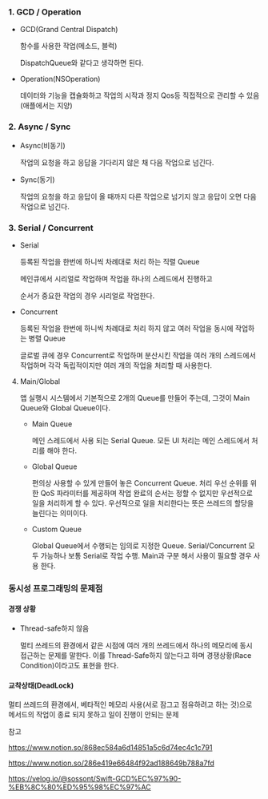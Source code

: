 ### 1. GCD / Operation

+ GCD(Grand Central Dispatch)

  함수를 사용한 작업(메소드, 블럭)

  DispatchQueue와 같다고 생각하면 된다. 

+ Operation(NSOperation)

  데이터와 기능을 캡슐화하고 작업의 시작과 정지 Qos등 직접적으로 관리할 수 있음(애플에서는 지양)

### 2. Async / Sync

+ Async(비동기)

  작업의 요청을 하고 응답을 기다리지 않은 채 다음 작업으로 넘긴다. 

+ Sync(동기)

  작업의 요청을 하고 응답이 올 때까지 다른 작업으로 넘기지 않고 응답이 오면 다음 작업으로 넘긴다.

### 3. Serial / Concurrent

+ Serial 

  등록된 작업을 한번에 하니씩 차례대로 처리 하는 직렬 Queue

  메인큐에서 시리얼로 작업하며 작업을 하나의 스레드에서 진행하고 

  순서가 중요한 작업의 경우 시리얼로 작업한다. 

+ Concurrent

  등록된 작업을 한번에 하니씩 차례대로 처리 하지 않고 여러 작업을 동시에 작업하는 병렬 Queue
  
  글로벌 큐에 경우 Concurrent로 작업하며 분산시킨 작업을 여러 개의 스레드에서 작업하며 각각 독립적이지만 여러 개의 작업을 처리할 때 사용한다. 

4. Main/Global

   앱 실행시 시스템에서 기본적으로 2개의 Queue를 만들어 주는데, 그것이 Main Queue와 Global Queue이다. 

   + Main Queue

     메인 스레드에서 사용 되는 Serial Queue. 모든 UI 처리는 메인 스레드에서 처리를 해야 한다. 

   + Global Queue

     편의상 사용할 수 있게 만들어 놓은 Concurrent Queue. 처리 우선 순위를 위한 QoS 파라미터를 제공하며 작업 완료의 순서는 정할 수 없지만 우선적으로 일을 처리하게 할 수 있다. 우선적으로 일을 처리한다는 뜻은 쓰레드의 할당을 늘린다는 의미이다.  

   + Custom Queue

     Global Queue에서 수행되는 임의로 지정한 Queue. Serial/Concurrent 모두 가능하나 보통 Serial로 작업 수행. Main과 구분 해서 사용이 필요할 경우 사용 한다. 

### 동시성 프로그래밍의 문제점

#### 경쟁 상황

+ Thread-safe하지 않음

  멀티 쓰레드의 환경에서 같은 시점에 여러 개의 쓰레드에서 하나의 메모리에 동시 접근하는 문제를 말한다. 이를 Thread-Safe하지 않는다고 하며 경쟁상황(Race Condition)이라고도 표현을 한다. 

#### 교착상태(DeadLock)

멀티 쓰레드의 환경에서, 베타적인 메모리 사용(서로 잠그고 점유하려고 하는 것)으로 메서드의 작업이 종료 되지 못하고 일이 진행이 안되는 문제



참고

https://www.notion.so/868ec584a6d14851a5c6d74ec4c1c791

https://www.notion.so/286e419e66484f92ad188649b788a7fd

https://velog.io/@sossont/Swift-GCD%EC%97%90-%EB%8C%80%ED%95%98%EC%97%AC